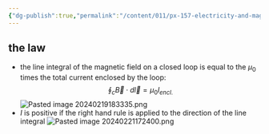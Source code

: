 ```yaml
---
{"dg-publish":true,"permalink":"/content/011/px-157-electricity-and-magnetism/px-157-c-magnetic-fields/px-157-c4a-ampere-s-law/","created":"2024-10-01T18:27:10.193+01:00","updated":"2024-11-26T20:09:37.219+00:00"}
---
```


## the law
- the line integral of the magnetic field on a closed loop is equal to the $\mu_{0}$ times the total current enclosed by the loop:
$$
\oint_{c} \vec B \cdot d\vec l = \mu_{0}I_{encl.}
$$
![Pasted image 20240219183335.png](/img/user/pics/Pasted%20image%2020240219183335.png)
- $I$ is positive if the right hand rule is applied to the direction of the line integral
![Pasted image 20240221172400.png](/img/user/pics/Pasted%20image%2020240221172400.png)
